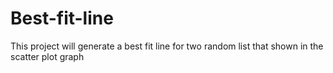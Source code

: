 # Best-fit-line
This project will generate a best fit line for two random list that shown in the scatter plot graph
